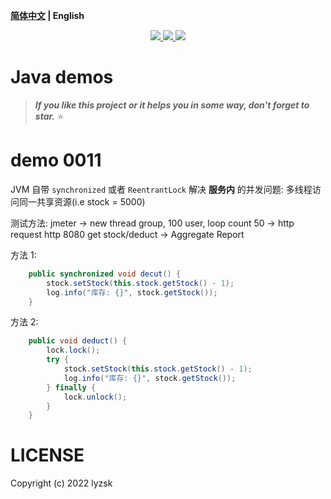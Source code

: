 **[简体中文](./README.CN.md) | English**

<p align="center">
    <a href="https://github.com/lyzsk/full-stack-demos/blob/master/LICENSE">
        <img src="https://img.shields.io/github/license/lyzsk/full-stack-demos.svg?style=plastic&logo=github" />
    </a>
    <a href="https://github.com/lyzsk/full-stack-demos/members">
        <img src="https://img.shields.io/github/forks/lyzsk/full-stack-demos.svg?style=plastic&logo=github" />
    </a>
    <a href="https://github.com/lyzsk/full-stack-demos/stargazers">
        <img src="https://img.shields.io/github/stars/lyzsk/full-stack-demos.svg?style=plastic&logo=github" />
    </a>
</p>

# Java demos

> **_If you like this project or it helps you in some way, don't forget to star._** :star:

# demo 0011

JVM 自带 `synchronized` 或者 `ReentrantLock` 解决 **服务内** 的并发问题: 多线程访问同一共享资源(i.e stock = 5000)

测试方法: jmeter -> new thread group, 100 user, loop count 50 -> http request http 8080 get stock/deduct -> Aggregate Report

方法 1:

```java
    public synchronized void decut() {
        stock.setStock(this.stock.getStock() - 1);
        log.info("库存: {}", stock.getStock());
    }
```

方法 2:

```java
    public void deduct() {
        lock.lock();
        try {
            stock.setStock(this.stock.getStock() - 1);
            log.info("库存: {}", stock.getStock());
        } finally {
            lock.unlock();
        }
    }
```

# LICENSE

Copyright (c) 2022 lyzsk
